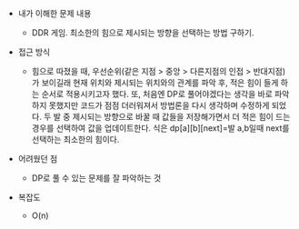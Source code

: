 * 내가 이해한 문제 내용
  - DDR 게임. 최소한의 힘으로 제시되는 방향을 선택하는 방법 구하기. 

* 접근 방식
  - 힘으로 따졌을 때, 우선순위(같은 지점 > 중앙 > 다른지점의 인접 > 반대지점)가 보이길래 현재 위치와 제시되는 위치와의 관계를 파악 후, 적은 힘이 들게 하는 순서로 적용시키고자 했다. 또, 처음엔 DP로 풀어야겠다는 생각을 바로 파악하지 못했지만 코드가 점점 더러워져서 방법론을 다시 생각하며 수정하게 되었다. 두 발 중 제시되는 방향으로 바꿀 때 값들을 저장해가면서 더 적은 힘이 드는 경우를 선택하여 값을 업데이트한다. 식은 dp[a][b][next]=발 a,b일때 next를 선택하는 최소한의 힘이다. 

* 어려웠던 점
  - DP로 풀 수 있는 문제를 잘 파악하는 것

* 복잡도
  - O(n)
